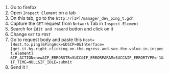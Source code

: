 1. Go to firefox
2. Open `Inspect Element` on a tab
3. On this tab, go to the `http://[IP]/manager_dev_ping_t.gch`
4. Capture the `GET` request from `Network` Tab in `Inspect Element`
5. Search for `Edit and resend` button and click on it
6. Change `GET` to `POST`
7. Go to request body and paste this
   `Host=[Host.to.ping]&PingAck=&DSCP=0&Interface=[get.it.by.right.clicking.on.the.egress.and.see.the.value.in.inspect.element] &IF_ACTION=new&IF_ERRORSTR=SUCC&IF_ERRORPARAM=SUCC&IF_ERRORTYPE=-1&IF_TIME=NULL&IF_IDLE=submit`
8. Send it !